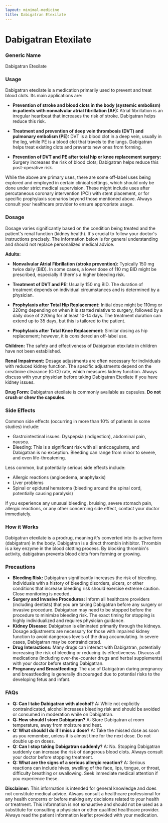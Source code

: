 ```yaml
---
layout: minimal-medicine
title: Dabigatran Etexilate
---
```


# Dabigatran Etexilate
### Generic Name
Dabigatran Etexilate

### Usage

Dabigatran etexilate is a medication primarily used to prevent and treat blood clots.  Its main applications are:

* **Prevention of stroke and blood clots in the body (systemic embolism) in patients with nonvalvular atrial fibrillation (AF):** Atrial fibrillation is an irregular heartbeat that increases the risk of stroke. Dabigatran helps reduce this risk.

* **Treatment and prevention of deep vein thrombosis (DVT) and pulmonary embolism (PE):** DVT is a blood clot in a deep vein, usually in the leg, while PE is a blood clot that travels to the lungs. Dabigatran helps treat existing clots and prevents new ones from forming.

* **Prevention of DVT and PE after total hip or knee replacement surgery:**  Surgery increases the risk of blood clots; Dabigatran helps reduce this post-operative risk.


While the above are primary uses, there are some off-label uses being explored and employed in certain clinical settings, which should only be done under strict medical supervision. These might include uses after percutaneous coronary intervention (PCI) with stent placement, or for specific prophylaxis scenarios beyond those mentioned above.  Always consult your healthcare provider to ensure appropriate usage.

### Dosage

Dosage varies significantly based on the condition being treated and the patient's renal function (kidney health). It's crucial to follow your doctor's instructions precisely.  The information below is for general understanding and should not replace personalized medical advice.

**Adults:**

* **Nonvalvular Atrial Fibrillation (stroke prevention):**  Typically 150 mg twice daily (BID).  In some cases, a lower dose of 110 mg BID might be prescribed, especially if there's a higher bleeding risk.

* **Treatment of DVT and PE:** Usually 150 mg BID. The duration of treatment depends on individual circumstances and is determined by a physician.

* **Prophylaxis after Total Hip Replacement:**  Initial dose might be 110mg or 220mg depending on when it is started relative to surgery, followed by a daily dose of 220mg for at least 10-14 days.  The treatment duration can extend up to 35 days, but this is tailored to the patient.

* **Prophylaxis after Total Knee Replacement:** Similar dosing as hip replacement; however, it is considered an off-label use.


**Children:**  The safety and effectiveness of Dabigatran etexilate in children have not been established.

**Renal Impairment:** Dosage adjustments are often necessary for individuals with reduced kidney function.  The specific adjustments depend on the creatinine clearance (CrCl) rate, which measures kidney function. Always discuss with your physician before taking Dabigatran Etexilate if you have kidney issues.

**Drug Form:** Dabigatran etexilate is commonly available as capsules.  **Do not crush or chew the capsules.**

### Side Effects

Common side effects (occurring in more than 10% of patients in some studies) include:

* Gastrointestinal issues:  Dyspepsia (indigestion), abdominal pain, nausea.
* Bleeding:  This is a significant risk with all anticoagulants, and Dabigatran is no exception.  Bleeding can range from minor to severe, and even life-threatening.

Less common, but potentially serious side effects include:

* Allergic reactions (angioedema, anaphylaxis)
* Liver problems
* Spinal or epidural hematoma (bleeding around the spinal cord, potentially causing paralysis)


If you experience any unusual bleeding, bruising, severe stomach pain, allergic reactions, or any other concerning side effect, contact your doctor immediately.

### How it Works

Dabigatran etexilate is a prodrug, meaning it's converted into its active form (dabigatran) in the body. Dabigatran is a direct thrombin inhibitor. Thrombin is a key enzyme in the blood clotting process. By blocking thrombin's activity, dabigatran prevents blood clots from forming or growing.

### Precautions

* **Bleeding Risk:**  Dabigatran significantly increases the risk of bleeding.  Individuals with a history of bleeding disorders, ulcers, or other conditions that increase bleeding risk should exercise extreme caution.  Close monitoring is needed.
* **Surgery and Invasive Procedures:** Inform all healthcare providers (including dentists) that you are taking Dabigatran before any surgery or invasive procedure.  Dabigatran may need to be stopped before the procedure to minimize bleeding risk.  The exact timing for stopping is highly individualized and requires physician guidance.
* **Kidney Disease:**  Dabigatran is eliminated primarily through the kidneys.  Dosage adjustments are necessary for those with impaired kidney function to avoid dangerous levels of the drug accumulating.  In severe cases, Dabigatran may be contraindicated.
* **Drug Interactions:**  Many drugs can interact with Dabigatran, potentially increasing the risk of bleeding or reducing its effectiveness. Discuss all medications (including over-the-counter drugs and herbal supplements) with your doctor before starting Dabigatran.
* **Pregnancy and Breastfeeding:**  The use of Dabigatran during pregnancy and breastfeeding is generally discouraged due to potential risks to the developing fetus and infant.


### FAQs

* **Q: Can I take Dabigatran with alcohol?** A: While not explicitly contraindicated, alcohol increases bleeding risk and should be avoided or consumed in moderation while on Dabigatran.
* **Q: How should I store Dabigatran?** A: Store Dabigatran at room temperature, away from moisture and heat.
* **Q: What should I do if I miss a dose?** A: Take the missed dose as soon as you remember, unless it is almost time for the next dose.  Do not double up on doses.
* **Q: Can I stop taking Dabigatran suddenly?** A: No. Stopping Dabigatran suddenly can increase the risk of dangerous blood clots. Always consult your doctor before stopping treatment.
* **Q: What are the signs of a serious allergic reaction?** A:  Serious reactions can include hives, swelling of the face, lips, tongue, or throat, difficulty breathing or swallowing. Seek immediate medical attention if you experience these.


**Disclaimer:** This information is intended for general knowledge and does not constitute medical advice. Always consult a healthcare professional for any health concerns or before making any decisions related to your health or treatment.  This information is not exhaustive and should not be used as a substitute for consulting a physician or other qualified healthcare provider.  Always read the patient information leaflet provided with your medication.
